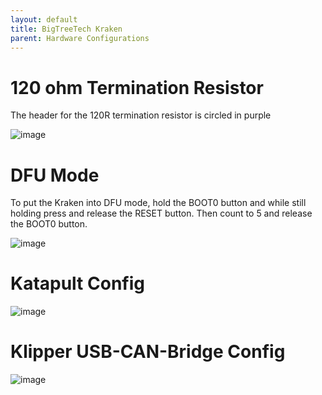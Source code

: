 ```yaml
---
layout: default 
title: BigTreeTech Kraken
parent: Hardware Configurations
---
```


# 120 ohm Termination Resistor

The header for the 120R termination resistor is circled in purple

![image](https://github.com/Esoterical/voron_canbus/assets/124253477/915d6855-088a-4137-896c-78737cb08925)

# DFU Mode

To put the Kraken into DFU mode, hold the BOOT0 button and while still holding press and release the RESET button. Then count to 5 and release the BOOT0 button.

![image](https://github.com/Esoterical/voron_canbus/assets/124253477/60c2859e-1c49-45be-b47c-d1642743ff9a)


# Katapult Config

![image](https://github.com/Esoterical/voron_canbus/assets/124253477/42a4f43f-5f52-468b-a8dc-1a8dce937ea7)

# Klipper USB-CAN-Bridge Config

![image](https://github.com/Esoterical/voron_canbus/assets/124253477/ac4cbd8f-cfd9-4def-89ae-bf1c6a31c488)




